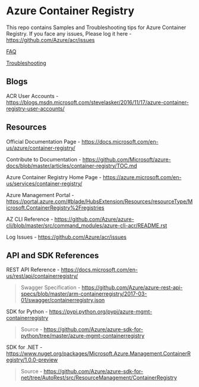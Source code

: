 # Azure Container Registry

This repo contains Samples and Troubleshooting tips for Azure Container Registry. If you face any issues, Please log it here -  https://github.com/Azure/acr/issues

[FAQ](docs/FAQ.md)

[Troubleshooting](docs/Troubleshooting%20Guide.md)

## Blogs
ACR User Accounts - https://blogs.msdn.microsoft.com/stevelasker/2016/11/17/azure-container-registry-user-accounts/

## Resources

Official Documentation Page - https://docs.microsoft.com/en-us/azure/container-registry/

Contribute to Documentation - https://github.com/Microsoft/azure-docs/blob/master/articles/container-registry/TOC.md

Azure Container Registry Home Page - https://azure.microsoft.com/en-us/services/container-registry/

Azure Management Portal - https://portal.azure.com/#blade/HubsExtension/Resources/resourceType/Microsoft.ContainerRegistry%2Fregistries

AZ CLI Reference - https://github.com/Azure/azure-cli/blob/master/src/command_modules/azure-cli-acr/README.rst

Log Issues - https://github.com/Azure/acr/issues

## API and SDK References

REST API Reference -  https://docs.microsoft.com/en-us/rest/api/containerregistry/
> Swagger Specification - https://github.com/Azure/azure-rest-api-specs/blob/master/arm-containerregistry/2017-03-01/swagger/containerregistry.json

SDK for Python - https://pypi.python.org/pypi/azure-mgmt-containerregistry
> Source - https://github.com/Azure/azure-sdk-for-python/tree/master/azure-mgmt-containerregistry

SDK for .NET - https://www.nuget.org/packages/Microsoft.Azure.Management.ContainerRegistry/1.0.0-preview
> Source - https://github.com/Azure/azure-sdk-for-net/tree/AutoRest/src/ResourceManagement/ContainerRegistry
